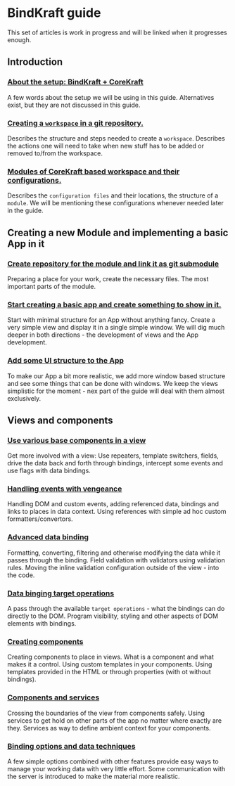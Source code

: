 # BindKraft guide

This set of articles is work in progress and will be linked when it progresses enough.

## Introduction

### [About the setup: **BindKraft** + **CoreKraft**](Intro-About.md)

A few words about the setup we will be using in this guide. Alternatives exist, but they are not discussed in this guide.

### [Creating a `workspace` in a git repository.](Intro-CreateWorkspace.md)

Describes the structure and steps needed to create a `workspace`. Describes the actions one will need to take when new stuff has to be added or removed to/from the workspace.

### [Modules of CoreKraft based workspace and their configurations.](Intro-ModulesAndConfigurations.md)

Describes the `configuration files` and their locations, the structure of a `module`. We will be mentioning these configurations whenever needed later in the guide.

## Creating a new Module and implementing a basic App in it

### [Create repository for the module and link it as git submodule](Basic-ModuleRepo.md)

Preparing a place for your work, create the necessary files. The most important parts of the module.

### [Start creating a basic app and create something to show in it.](Basic-CreateTheApp.md)

Start with minimal structure for an App without anything fancy. Create a very simple view and display it in a single simple window. We will dig much deeper in both directions - the development of views and the App development.

### [Add some UI structure to the App](Basic-MoreStructureApp.md)

To make our App a bit more realistic, we add more window based structure and see some things that can be done with windows. We keep the views simplistic for the moment - nex part of the guide will deal with them almost exclusively.

## Views and components

### [Use various base components in a view](Views-BaseComponents.md)

Get more involved with a view: Use repeaters, template switchers, fields, drive the data back and forth through bindings, intercept some events and use flags with data bindings.

### [Handling events with vengeance](Views-HandlingEvents.md)

Handling DOM and custom events, adding referenced data, bindings and links to places in data context. Using references with simple ad hoc custom formatters/convertors.

### [Advanced data binding](Views-AdvDataBind.md)

Formatting, converting, filtering and otherwise modifying the data while it passes through the binding. Field validation with validators using validation rules. Moving the inline validation configuration outside of the view - into the code.

### [Data binging target operations](Views-Targetops.md)

A pass through the available `target operations` - what the bindings can do directly to the DOM. Program visibility, styling and other aspects of DOM elements with bindings.

### [Creating components](Views-Components.md)

Creating components to place in views. What is a component and what makes it a control. Using custom templates in your components. Using templates provided in the HTML or through properties (with ot without bindings).

### [Components and services](Views-Services.md)

Crossing the boundaries of the view from components safely. Using services to get hold on other parts of the app no matter where exactly are they. Services as way to define ambient context for your components.

### [Binding options and data techniques](Views-BindOptions.md)

A few simple options combined with other features provide easy ways to manage your working data with very little effort. Some communication with the server is introduced to make the material more realistic.